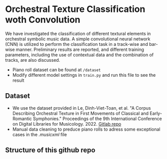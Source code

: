 # Orchestral Texture Classification woth Convolution

We have investigated the classification of different textural elements in orchestral symbolic music data. A simple convolutional neural network (CNN) is utilized to perform the classification task in a track-wise and bar-wise manner. Preliminary results are reported, and different training parameters, including the use of contextual data and the combination of tracks, are also discussed. 

- Piano roll dataset can be found at `/dataset`
- Modify different model settings in `train.py` and run this file to see the result 

## Dataset
- We use the dataset provided in Le, Dinh-Viet-Toan, et al. "A Corpus Describing Orchestral Texture in First Movements of Classical and Early-Romantic Symphonies." Proceedings of the 9th International Conference on Digital Libraries for Musicology. 2022. [Gitlab repo](https://gitlab.com/algomus.fr/orchestration)
- Manual data cleaning to preduce piano rolls to adress some exceptional cases in the *.musicxml* file

## Structure of this github repo


